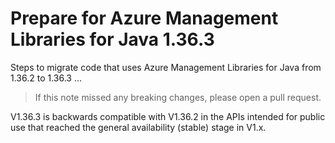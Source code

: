 # Prepare for Azure Management Libraries for Java 1.36.3 #

Steps to migrate code that uses Azure Management Libraries for Java from 1.36.2 to 1.36.3 ...

> If this note missed any breaking changes, please open a pull request.

V1.36.3 is backwards compatible with V1.36.2 in the APIs intended for public use that reached the general availability (stable) stage in V1.x.
